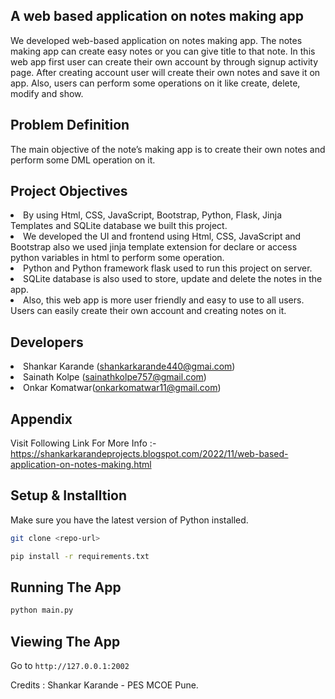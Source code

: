 ## A web based application on notes making app
We developed web-based application on notes making app. The notes making app can create easy notes or you can give title to that note. In this web app first user can create their own account by through signup activity page. After creating account user will create their own notes and save it on app. Also, users can perform some operations on it like create, delete, modify and show. 

## Problem Definition
The main objective of the note’s making app is to create their own notes and perform some DML operation on it.

## Project Objectives
<li>By using Html, CSS, JavaScript, Bootstrap, Python, Flask, Jinja Templates and SQLite database we built this project.</li>
<li>We developed the UI and frontend using Html, CSS, JavaScript and Bootstrap also we used jinja template extension for declare or access python variables in html to perform some operation.</li>
<li>Python and Python framework flask used to run this project on server.</li>
<li>SQLite database is also used to store, update and delete the notes in the app.</li>
<li>Also, this web app is more user friendly and easy to use to all users. Users can easily create their own account and creating notes on it.</li>

## Developers
<li>Shankar Karande (<a href="mailto:shankarkarande440@gmail.com">shankarkarande440@gmai.com</a>)</li>
<li>Sainath Kolpe (<a href="mailto:sainathkolpe757@gmail.com">sainathkolpe757@gmail.com</a>)</li>
<li>Onkar Komatwar(<a href="onkarkomatwar11@gmail.com">onkarkomatwar11@gmail.com</a>)</li>
</ul>

## Appendix
<p dir="auto">Visit Following Link For More Info :-
<a href="https://shankarkarandeprojects.blogspot.com/2022/11/web-based-application-on-notes-making.html" rel="nofollow">https://shankarkarandeprojects.blogspot.com/2022/11/web-based-application-on-notes-making.html</a></p>

## Setup & Installtion

Make sure you have the latest version of Python installed.

```bash
git clone <repo-url>
```

```bash
pip install -r requirements.txt
```

## Running The App

```bash
python main.py
```

## Viewing The App

Go to `http://127.0.0.1:2002`

Credits : Shankar Karande - PES MCOE Pune.

